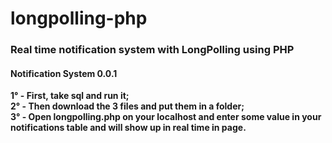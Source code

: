 # longpolling-php
<h3>Real time notification system with LongPolling using PHP</h3>
<h4>Notification System 0.0.1</h4>

<b>1° - First, take sql and run it;</b><br>
<b>2° - Then download the 3 files and put them in a folder;</b><br>
<b>3° - Open longpolling.php on your localhost and enter some value in your notifications table and will show up in real time in page.</b>
